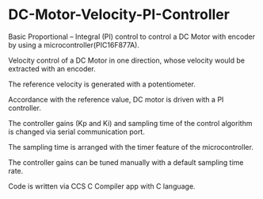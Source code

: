 # DC-Motor-Velocity-PI-Controller
Basic Proportional – Integral (PI) control to control a DC Motor with encoder by using a microcontroller(PIC16F877A).


Velocity control of a DC Motor in one direction, whose velocity would be extracted with an encoder.

The reference velocity is generated with a potentiometer.

Accordance with the reference value, DC motor is driven with a PI controller. 

The controller gains (Kp and Ki) and sampling time of the control algorithm is changed via serial communication port. 

The sampling time is arranged with the timer feature of the microcontroller. 

The controller gains can be tuned manually with a default sampling time rate.

Code is written via CCS C Compiler app with C language.
